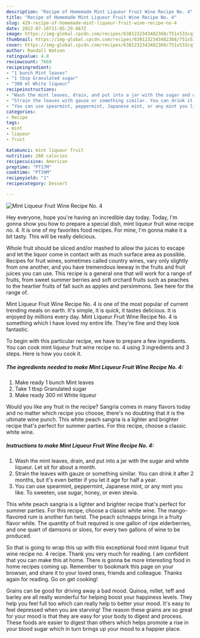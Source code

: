 ```yaml
---
description: "Recipe of Homemade Mint Liqueur Fruit Wine Recipe No. 4"
title: "Recipe of Homemade Mint Liqueur Fruit Wine Recipe No. 4"
slug: 429-recipe-of-homemade-mint-liqueur-fruit-wine-recipe-no-4
date: 2022-07-16T11:05:29.667Z
image: https://img-global.cpcdn.com/recipes/6381232343482368/751x532cq70/mint-liqueur-fruit-wine-recipe-no-4-recipe-main-photo.jpg
thumbnail: https://img-global.cpcdn.com/recipes/6381232343482368/751x532cq70/mint-liqueur-fruit-wine-recipe-no-4-recipe-main-photo.jpg
cover: https://img-global.cpcdn.com/recipes/6381232343482368/751x532cq70/mint-liqueur-fruit-wine-recipe-no-4-recipe-main-photo.jpg
author: Randall Watson
ratingvalue: 4.8
reviewcount: 7669
recipeingredient:
- "1 bunch Mint leaves"
- "1 tbsp Granulated sugar"
- "300 ml White liqueur"
recipeinstructions:
- "Wash the mint leaves, drain, and put into a jar with the sugar and white liqueur. Let sit for about a month."
- "Strain the leaves with gauze or something similar. You can drink it after 2 months, but it&#39;s even better if you let it age for half a year."
- "You can use spearmint, peppermint, Japanese mint, or any mint you like. To sweeten, use sugar, honey, or even stevia."
categories:
- Recipe
tags:
- mint
- liqueur
- fruit

katakunci: mint liqueur fruit 
nutrition: 268 calories
recipecuisine: American
preptime: "PT17M"
cooktime: "PT39M"
recipeyield: "1"
recipecategory: Dessert

---
```



![Mint Liqueur Fruit Wine Recipe No. 4](https://img-global.cpcdn.com/recipes/6381232343482368/751x532cq70/mint-liqueur-fruit-wine-recipe-no-4-recipe-main-photo.jpg)

Hey everyone, hope you're having an incredible day today. Today, I'm gonna show you how to prepare a special dish, mint liqueur fruit wine recipe no. 4. It is one of my favorites food recipes. For mine, I'm gonna make it a bit tasty. This will be really delicious.

Whole fruit should be sliced and/or mashed to allow the juices to escape and let the liquor come in contact with as much surface area as possible. Recipes for fruit wines, sometimes called country wines, vary only slightly from one another, and you have tremendous leeway in the fruits and fruit juices you can use. This recipe is a general one that will work for a range of fruits, from sweet summer berries and soft orchard fruits such as peaches to the heartier fruits of fall such as apples and persimmons. See here for the range of.

Mint Liqueur Fruit Wine Recipe No. 4 is one of the most popular of current trending meals on earth. It's simple, it is quick, it tastes delicious. It is enjoyed by millions every day. Mint Liqueur Fruit Wine Recipe No. 4 is something which I have loved my entire life. They're fine and they look fantastic.


To begin with this particular recipe, we have to prepare a few ingredients. You can cook mint liqueur fruit wine recipe no. 4 using 3 ingredients and 3 steps. Here is how you cook it.

<!--inarticleads1-->

##### The ingredients needed to make Mint Liqueur Fruit Wine Recipe No. 4:

1. Make ready 1 bunch Mint leaves
1. Take 1 tbsp Granulated sugar
1. Make ready 300 ml White liqueur


Would you like any fruit in the recipe? Sangria comes in many flavors today and no matter which recipe you choose, there&#39;s no doubting that it is the ultimate wine punch. This white peach sangria is a lighter and brighter recipe that&#39;s perfect for summer parties. For this recipe, choose a classic white wine. 

<!--inarticleads2-->

##### Instructions to make Mint Liqueur Fruit Wine Recipe No. 4:

1. Wash the mint leaves, drain, and put into a jar with the sugar and white liqueur. Let sit for about a month.
1. Strain the leaves with gauze or something similar. You can drink it after 2 months, but it&#39;s even better if you let it age for half a year.
1. You can use spearmint, peppermint, Japanese mint, or any mint you like. To sweeten, use sugar, honey, or even stevia.


This white peach sangria is a lighter and brighter recipe that&#39;s perfect for summer parties. For this recipe, choose a classic white wine. The mango-flavored rum is another fun twist. The peach schnapps brings in a fruity flavor while. The quantity of fruit required is one gallon of ripe elderberries, and one quart of damsons or sloes, for every two gallons of wine to be produced. 

So that is going to wrap this up with this exceptional food mint liqueur fruit wine recipe no. 4 recipe. Thank you very much for reading. I am confident that you can make this at home. There is gonna be more interesting food in home recipes coming up. Remember to bookmark this page on your browser, and share it to your loved ones, friends and colleague. Thanks again for reading. Go on get cooking!

Grains can be good for driving away a bad mood. Quinoa, millet, teff and barley are all really wonderful for helping boost your happiness levels. They help you feel full too which can really help to better your mood. It's easy to feel depressed when you are starving! The reason these grains are so great for your mood is that they are easy for your body to digest and process. These foods are easier to digest than others which helps promote a rise in your blood sugar which in turn brings up your mood to a happier place.

